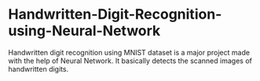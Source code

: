 # Handwritten-Digit-Recognition-using-Neural-Network
Handwritten digit recognition using MNIST dataset is a major project made with the help of Neural Network. It basically detects the scanned images of handwritten digits. 
